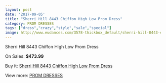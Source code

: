 ```yaml
---
layout: post
date: '2017-09-05'
title: "Sherri Hill 8443 Chiffon High Low Prom Dress"
category: PROM DRESSES
tags: ["dress","crazy","style","sale","special"]
image: http://www.eudances.com/3578-thickbox_default/sherri-hill-8443-chiffon-high-low-prom-dress.jpg
---
```

Sherri Hill 8443 Chiffon High Low Prom Dress

On Sales: **$473.99**
<a href="https://www.eudances.com/en/prom-dresses/1199-sherri-hill-8443-chiffon-high-low-prom-dress.html"><amp-img layout="responsive" width="600" height="600" src="//www.eudances.com/3578-thickbox_default/sherri-hill-8443-chiffon-high-low-prom-dress.jpg" alt="Sherri Hill 8443 Chiffon High Low Prom Dress 0" /></a>
<a href="https://www.eudances.com/en/prom-dresses/1199-sherri-hill-8443-chiffon-high-low-prom-dress.html"><amp-img layout="responsive" width="600" height="600" src="//www.eudances.com/3581-thickbox_default/sherri-hill-8443-chiffon-high-low-prom-dress.jpg" alt="Sherri Hill 8443 Chiffon High Low Prom Dress 1" /></a>
<a href="https://www.eudances.com/en/prom-dresses/1199-sherri-hill-8443-chiffon-high-low-prom-dress.html"><amp-img layout="responsive" width="600" height="600" src="//www.eudances.com/3580-thickbox_default/sherri-hill-8443-chiffon-high-low-prom-dress.jpg" alt="Sherri Hill 8443 Chiffon High Low Prom Dress 2" /></a>
<a href="https://www.eudances.com/en/prom-dresses/1199-sherri-hill-8443-chiffon-high-low-prom-dress.html"><amp-img layout="responsive" width="600" height="600" src="//www.eudances.com/3579-thickbox_default/sherri-hill-8443-chiffon-high-low-prom-dress.jpg" alt="Sherri Hill 8443 Chiffon High Low Prom Dress 3" /></a>

Buy it: [Sherri Hill 8443 Chiffon High Low Prom Dress](https://www.eudances.com/en/prom-dresses/1199-sherri-hill-8443-chiffon-high-low-prom-dress.html "Sherri Hill 8443 Chiffon High Low Prom Dress")

View more: [PROM DRESSES](https://www.eudances.com/en/13-prom-dresses "PROM DRESSES")